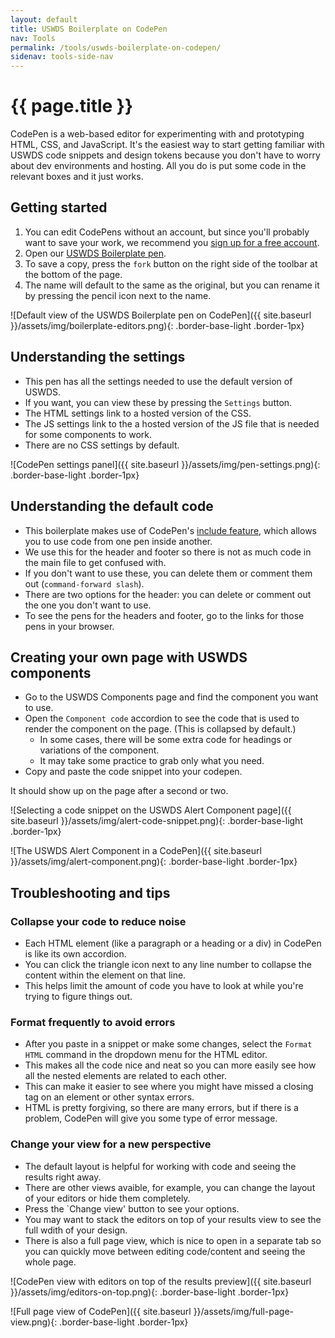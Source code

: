 ```yaml
---
layout: default
title: USWDS Boilerplate on CodePen
nav: Tools
permalink: /tools/uswds-boilerplate-on-codepen/
sidenav: tools-side-nav
---
```

# {{ page.title }}

CodePen is a web-based editor for experimenting with and prototyping HTML, CSS, and JavaScript. It's the easiest way to start getting familiar with USWDS code snippets and design tokens because you don't have to worry about dev environments and hosting. All you do is put some code in the relevant boxes and it just works.

## Getting started

1. You can edit CodePens without an account, but since you'll probably want to save your work, we recommend you [sign up for a free account](https://codepen.io/accounts/signup/user/free).
1. Open our [USWDS Boilerplate pen](https://codepen.io/pglevy/pen/abBgJbe).
1. To save a copy, press the `fork` button on the right side of the toolbar at the bottom of the page.
1. The name will default to the same as the original, but you can rename it by pressing the pencil icon next to the name.

![Default view of the USWDS Boilerplate pen on CodePen]({{ site.baseurl }}/assets/img/boilerplate-editors.png){: .border-base-light .border-1px}

## Understanding the settings

- This pen has all the settings needed to use the default version of USWDS.
- If you want, you can view these by pressing the `Settings` button.
- The HTML settings link to a hosted version of the CSS.
- The JS settings link to the a hosted version of the JS file that is needed for some components to work.
- There are no CSS settings by default.

![CodePen settings panel]({{ site.baseurl }}/assets/img/pen-settings.png){: .border-base-light .border-1px}

## Understanding the default code

- This boilerplate makes use of CodePen's [include feature](https://blog.codepen.io/documentation/adding-external-resources/#html-can-be-an-external-resource-too-6), which allows you to use code from one pen inside another.
- We use this for the header and footer so there is not as much code in the main file to get confused with.
- If you don't want to use these, you can delete them or comment them out (`command-forward slash`).
- There are two options for the header: you can delete or comment out the one you don't want to use.
- To see the pens for the headers and footer, go to the links for those pens in your browser.

## Creating your own page with USWDS components

- Go to the USWDS Components page and find the component you want to use.
- Open the `Component code` accordion to see the code that is used to render the component on the page. (This is collapsed by default.)
    - In some cases, there will be some extra code for headings or variations of the component.
    - It may take some practice to grab only what you need.
- Copy and paste the code snippet into your codepen.

It should show up on the page after a second or two.

![Selecting a code snippet on the USWDS Alert Component page]({{ site.baseurl }}/assets/img/alert-code-snippet.png){: .border-base-light .border-1px}

![The USWDS Alert Component in a CodePen]({{ site.baseurl }}/assets/img/alert-component.png){: .border-base-light .border-1px}

## Troubleshooting and tips

### Collapse your code to reduce noise

- Each HTML element (like a paragraph or a heading or a div) in CodePen is like its own accordion.
- You can click the triangle icon next to any line number to collapse the content within the element on that line.
- This helps limit the amount of code you have to look at while you're trying to figure things out.

### Format frequently to avoid errors

- After you paste in a snippet or make some changes, select the `Format HTML` command in the dropdown menu for the HTML editor.
- This makes all the code nice and neat so you can more easily see how all the nested elements are related to each other.
- This can make it easier to see where you might have missed a closing tag on an element or other syntax errors.
- HTML is pretty forgiving, so there are many errors, but if there is a problem, CodePen will give you some type of error message.

### Change your view for a new perspective

- The default layout is helpful for working with code and seeing the results right away.
- There are other views avaible, for example, you can change the layout of your editors or hide them completely.
- Press the `Change view' button to see your options.
- You may want to stack the editors on top of your results view to see the full wdith of your design.
- There is also a full page view, which is nice to open in a separate tab so you can quickly move between editing code/content and seeing the whole page.

![CodePen view with editors on top of the results preview]({{ site.baseurl }}/assets/img/editors-on-top.png){: .border-base-light .border-1px}

![Full page view of CodePen]({{ site.baseurl }}/assets/img/full-page-view.png){: .border-base-light .border-1px}